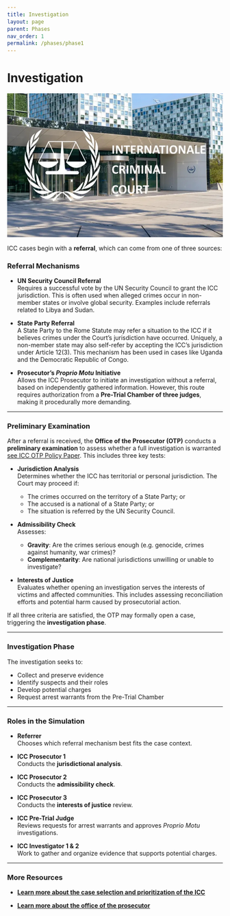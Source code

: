 ```yaml
---
title: Investigation
layout: page
parent: Phases
nav_order: 1
permalink: /phases/phase1
---
```


# Investigation

![Header Visual](../assets/images/icc.jpeg)

ICC cases begin with a **referral**, which can come from one of three sources:

### Referral Mechanisms

- **UN Security Council Referral**  
  Requires a successful vote by the UN Security Council to grant the ICC jurisdiction. This is often used when alleged crimes occur in non-member states or involve global security. Examples include referrals related to Libya and Sudan.

- **State Party Referral**  
  A State Party to the Rome Statute may refer a situation to the ICC if it believes crimes under the Court’s jurisdiction have occurred. Uniquely, a non-member state may also self-refer by accepting the ICC’s jurisdiction under Article 12(3). This mechanism has been used in cases like Uganda and the Democratic Republic of Congo.

- **Prosecutor’s *Proprio Motu* Initiative**  
  Allows the ICC Prosecutor to initiate an investigation without a referral, based on independently gathered information. However, this route requires authorization from a **Pre-Trial Chamber of three judges**, making it procedurally more demanding.

---

### Preliminary Examination

After a referral is received, the **Office of the Prosecutor (OTP)** conducts a **preliminary examination** to assess whether a full investigation is warranted [see ICC OTP Policy Paper](https://www.icc-cpi.int/sites/default/files/documents/OTP-Policy_Paper_Preliminary_Examinations_2013-ENG.pdf). This includes three key tests:

- **Jurisdiction Analysis**  
  Determines whether the ICC has territorial or personal jurisdiction. The Court may proceed if:
  - The crimes occurred on the territory of a State Party; or
  - The accused is a national of a State Party; or
  - The situation is referred by the UN Security Council.

- **Admissibility Check**  
  Assesses:
  - **Gravity**: Are the crimes serious enough (e.g. genocide, crimes against humanity, war crimes)?
  - **Complementarity**: Are national jurisdictions unwilling or unable to investigate?

- **Interests of Justice**  
  Evaluates whether opening an investigation serves the interests of victims and affected communities. This includes assessing reconciliation efforts and potential harm caused by prosecutorial action.

If all three criteria are satisfied, the OTP may formally open a case, triggering the **investigation phase**.

---

### Investigation Phase

The investigation seeks to:
- Collect and preserve evidence
- Identify suspects and their roles
- Develop potential charges
- Request arrest warrants from the Pre-Trial Chamber

---

### Roles in the Simulation

- **Referrer**  
  Chooses which referral mechanism best fits the case context.

- **ICC Prosecutor 1**  
  Conducts the **jurisdictional analysis**.

- **ICC Prosecutor 2**  
  Conducts the **admissibility check**.

- **ICC Prosecutor 3**  
  Conducts the **interests of justice** review.

- **ICC Pre-Trial Judge**  
  Reviews requests for arrest warrants and approves *Proprio Motu* investigations.

- **ICC Investigator 1 & 2**  
  Work to gather and organize evidence that supports potential charges.

---

### More Resources

- **[Learn more about the case selection and prioritization of the ICC](https://www.icc-cpi.int/sites/default/files/itemsDocuments/20160915_OTP-Policy_Case-Selection_Eng.pdf)**

- **[Learn more about the office of the prosecutor](https://www.icc-cpi.int/sites/default/files/NR/rdonlyres/1FA7C4C6-DE5F-42B7-8B25-60AA962ED8B6/143594/030905_Policy_Paper.pdf)**
